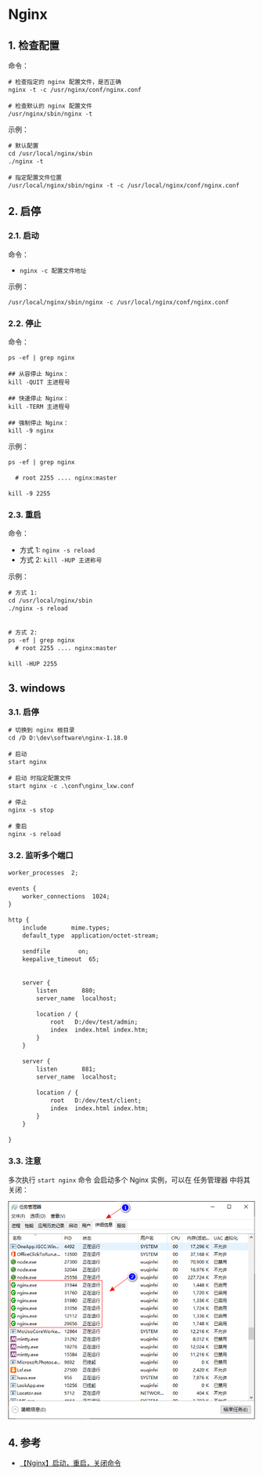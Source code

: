 <!--#region
@author 吴钦飞
@email wuqinfei@qq.com
@create date 2023-10-31 16:24:58
@modify date 2023-10-31 16:32:06
@desc [description]
#endregion-->


# Nginx

## 1. 检查配置

命令：

```shell
# 检查指定的 nginx 配置文件，是否正确
nginx -t -c /usr/nginx/conf/nginx.conf  

# 检查默认的 nginx 配置文件
/usr/nginx/sbin/nginx -t
```

示例：

```shell
# 默认配置
cd /usr/local/nginx/sbin
./nginx -t

# 指定配置文件位置
/usr/local/nginx/sbin/nginx -t -c /usr/local/nginx/conf/nginx.conf
```

## 2. 启停

### 2.1. 启动

命令：

* `nginx -c 配置文件地址`

示例：

```shell
/usr/local/nginx/sbin/nginx -c /usr/local/nginx/conf/nginx.conf
```

### 2.2. 停止

命令：

```shell
ps -ef | grep nginx

## 从容停止 Nginx：
kill -QUIT 主进程号

## 快速停止 Nginx：
kill -TERM 主进程号

## 强制停止 Nginx：
kill -9 nginx
```

示例：

```shell
ps -ef | grep nginx

  # root 2255 .... nginx:master

kill -9 2255
```

### 2.3. 重启

命令：

* 方式 1: `nginx -s reload`
* 方式 2: `kill -HUP 主进称号`

示例：

```shell
# 方式 1:
cd /usr/local/nginx/sbin
./nginx -s reload


# 方式 2:
ps -ef | grep nginx
  # root 2255 .... nginx:master
  
kill -HUP 2255
```


## 3. windows

### 3.1. 启停


```shell
# 切换到 nginx 根目录
cd /D D:\dev\software\nginx-1.18.0

# 启动
start nginx

# 启动 时指定配置文件
start nginx -c .\conf\nginx_lxw.conf

# 停止
nginx -s stop

# 重启
nginx -s reload
```

### 3.2. 监听多个端口

```text
worker_processes  2;

events {
    worker_connections  1024;
}

http {
    include       mime.types;
    default_type  application/octet-stream;

    sendfile        on;
    keepalive_timeout  65;


    server {
        listen       880;
        server_name  localhost;

        location / {
            root   D:/dev/test/admin;
            index  index.html index.htm;
        }
    }

    server {
        listen       881;
        server_name  localhost;

        location / {
            root   D:/dev/test/client;
            index  index.html index.htm;
        }
    }

}
```

### 3.3. 注意

多次执行 `start nginx` 命令 会启动多个 Nginx 实例，可以在 任务管理器 中将其关闭：

![nginx_task_manager.png](./images/nginx_task_manager.png)

## 4. 参考

* [【Nginx】启动，重启，关闭命令](https://www.jianshu.com/p/3b045336b4b1)